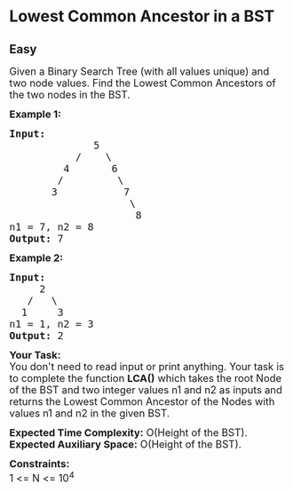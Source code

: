 # Lowest Common Ancestor in a BST
## Easy
<div class="problems_problem_content__Xm_eO" bis_skin_checked="1"><p><span style="font-size:18px">Given a Binary Search Tree (with all values unique)&nbsp;and two node values. Find the Lowest Common Ancestors of the two nodes in the BST.</span></p>

<p><span style="font-size:18px"><strong>Example 1:</strong></span></p>

<pre><span style="font-size:18px"><strong>Input:
</strong>&nbsp; &nbsp; &nbsp; &nbsp; &nbsp; &nbsp; &nbsp; 5
 &nbsp; &nbsp; &nbsp;&nbsp; &nbsp; &nbsp;/&nbsp; &nbsp; \
&nbsp; &nbsp; &nbsp; &nbsp; &nbsp;4&nbsp;&nbsp; &nbsp; &nbsp; 6
 &nbsp; &nbsp;   &nbsp;/&nbsp; &nbsp;&nbsp; &nbsp;  &nbsp;\
 &nbsp;    &nbsp;3&nbsp; &nbsp; &nbsp; &nbsp; &nbsp; &nbsp;7
 &nbsp;&nbsp; &nbsp;  &nbsp; &nbsp; &nbsp; &nbsp; &nbsp; &nbsp;  \
&nbsp; &nbsp; &nbsp;&nbsp; &nbsp; &nbsp; &nbsp; &nbsp; &nbsp;  &nbsp;&nbsp;&nbsp;8
n1 = 7, n2 = 8
<strong>Output: </strong>7
</span></pre>

<p><span style="font-size:18px"><strong>Example 2:</strong></span></p>

<pre><span style="font-size:18px"><strong>Input:
</strong>     2
&nbsp;  /   \
&nbsp; 1     3
n1 = 1, n2 = 3
<strong>Output: </strong>2
</span></pre>

<p><span style="font-size:18px"><strong>Your Task:</strong><br>
You don't need to read input or print anything. Your task is to complete the function&nbsp;<strong>LCA()</strong>&nbsp;which takes the root Node of the BST and two integer values n1 and n2 as inputs and returns the Lowest Common Ancestor of the Nodes with values n1 and n2 in the given BST.&nbsp;</span></p>

<p><span style="font-size:18px"><strong>Expected Time Complexity:</strong>&nbsp;O(Height of the BST).<br>
<strong>Expected Auxiliary Space:</strong>&nbsp;O(Height of the BST).</span></p>

<p><span style="font-size:18px"><strong>Constraints:</strong><br>
1 &lt;= N &lt;= 10<sup>4</sup></span></p>
</div>